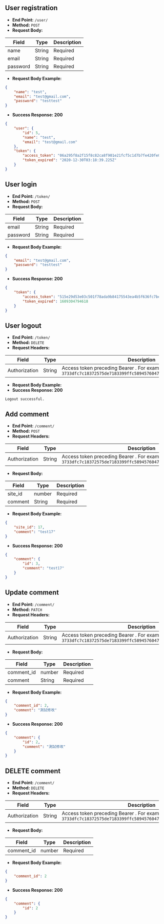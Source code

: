 ## User registration
* **End Point:** `/user/`
* **Method:** `POST`
* **Request Body:**

Field | Type | Description
---------|----------|---------
name | String | Required
email | String | Required 
password | String | Required

* **Request Body Example:**
```JSON
{
    "name": "test",
    "email": "test@gmail.com",
    "password": "testtest"
}
```
* **Success Response: 200**
```JSON
{
    "user": {
        "id": 5,
        "name": "test",
        "email": "test@gmail.com"
    },
    "token": {
        "access_token": "06a295f8a2f15f8c82ca8f901e21fcf5c1d7b7fe420fe058273911e4e234af8e",
        "token_expired": "2020-12-30T03:18:39.225Z"
    }
}
```


## User login
* **End Point:** `/token/`
* **Method:** `POST`
* **Request Body:**

Field | Type | Description
---------|----------|---------
email | String | Required 
password | String | Required

* **Request Body Example:**
```JSON
{
    "email": "test@gmail.com",
    "password": "testtest"
}
```
* **Success Response: 200**
```JSON
{
    "token": {
        "access_token": "515e29d53e03c501f78ada9b84175543ea4b5f636fc7be1ec8e0f5eabf512cb0",
        "token_expired": 1609304794618
    }
}
```

## User logout
* **End Point:** `/token/`
* **Method:** `DELETE`
* **Request Headers:**

Field | Type | Description
---------|----------|---------
Authorization | String | Access token preceding Bearer . For example: `Bearer 3733dfc7c18372575de7183399ffc5894576047f992f3594bedf614229a43994`


* **Request Body Example:**
* **Success Response: 200**
```
Logout successful.
```

## Add comment
* **End Point:** `/comment/`
* **Method:** `POST`
* **Request Headers:**

Field | Type | Description
---------|----------|---------
Authorization | String | Access token preceding Bearer . For example: `Bearer 3733dfc7c18372575de7183399ffc5894576047f992f3594bedf614229a43994`

* **Request Body:**

Field | Type | Description
---------|----------|---------
site_id | number | Required
comment | String | Required 

* **Request Body Example:**
```JSON
{
    "site_id": 17,
    "comment": "test17"
}
```

* **Success Response: 200**
```JSON
{
    "comment": {
        "id": 3,
        "comment": "test17"
    }
}
```

## Update comment
* **End Point:** `/comment/`
* **Method:** `PATCH`
* **Request Headers:**

Field | Type | Description
---------|----------|---------
Authorization | String | Access token preceding Bearer . For example: `Bearer 3733dfc7c18372575de7183399ffc5894576047f992f3594bedf614229a43994`

* **Request Body:**

Field | Type | Description
---------|----------|---------
comment_id | number | Required
comment | String | Required 

* **Request Body Example:**
```JSON
{
    "comment_id": 2,
    "comment": "測試修改"
}
```

* **Success Response: 200**
```JSON
{
    "comment": {
        "id": 2,
        "comment": "測試修改"
    }
}
```

## DELETE comment
* **End Point:** `/comment/`
* **Method:** `DELETE`
* **Request Headers:**

Field | Type | Description
---------|----------|---------
Authorization | String | Access token preceding Bearer . For example: `Bearer 3733dfc7c18372575de7183399ffc5894576047f992f3594bedf614229a43994`

* **Request Body:**

Field | Type | Description
---------|----------|---------
comment_id | number | Required

* **Request Body Example:**
```JSON
{
    "comment_id": 2
}
```

* **Success Response: 200**
```JSON
{
    "comment": {
        "id": 2
    }
}
```